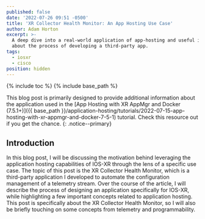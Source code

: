 ```yaml
---
published: false
date: '2022-07-26 09:51 -0500'
title: 'XR Collector Health Monitor: An App Hosting Use Case'
author: Adam Horton
excerpt: >-
  A deep dive into a real-world application of app-hosting and useful insights
  about the process of developing a third-party app.
tags:
  - iosxr
  - cisco
position: hidden
---
```

{% include toc %}
{% include base_path %}

This blog post is primarily designed to provide additional information about the application used in the [App Hosting with XR AppMgr and Docker (7.5.1+)]({{ base_path }}/application-hosting/tutorials/2022-07-15-app-hosting-with-xr-appmgr-and-docker-7-5-1) tutorial. Check this resource out if you get the chance.
{: .notice--primary}

## Introduction
In this blog post, I will be discussing the motivation behind leveraging the application hosting capabilities of IOS-XR through the lens of a specific use case. The topic of this post is the XR Collector Health Monitor, which is a third-party application I developed to automate the configuration management of a telemetry stream. Over the course of the article, I will describe the process of designing an application specifically for IOS-XR, while highlighting a few important concepts related to application hosting. This post is specifically about the XR Collector Health Monitor, so I will also be briefly touching on some concepts from telemetry and programmability. 
